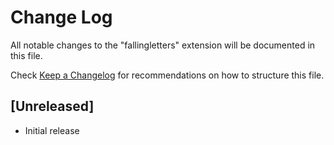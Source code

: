 # Change Log

All notable changes to the "fallingletters" extension will be documented in this file.

Check [Keep a Changelog](http://keepachangelog.com/) for recommendations on how to structure this file.

## [Unreleased]

- Initial release